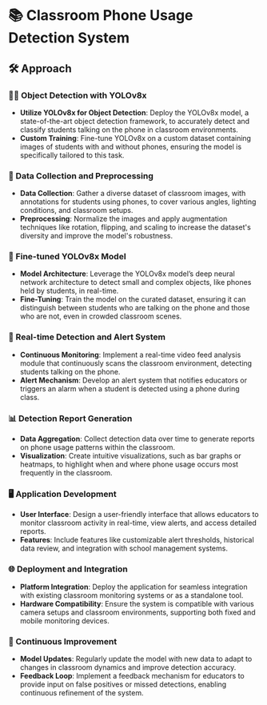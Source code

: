# 📚 Classroom Phone Usage Detection System

## 🛠️ Approach

### 🕵️‍♂️ Object Detection with YOLOv8x
- **Utilize YOLOv8x for Object Detection**: Deploy the YOLOv8x model, a state-of-the-art object detection framework, to accurately detect and classify students talking on the phone in classroom environments.
- **Custom Training**: Fine-tune YOLOv8x on a custom dataset containing images of students with and without phones, ensuring the model is specifically tailored to this task.

### 🧹 Data Collection and Preprocessing
- **Data Collection**: Gather a diverse dataset of classroom images, with annotations for students using phones, to cover various angles, lighting conditions, and classroom setups.
- **Preprocessing**: Normalize the images and apply augmentation techniques like rotation, flipping, and scaling to increase the dataset's diversity and improve the model's robustness.

### 🧠 Fine-tuned YOLOv8x Model
- **Model Architecture**: Leverage the YOLOv8x model’s deep neural network architecture to detect small and complex objects, like phones held by students, in real-time.
- **Fine-Tuning**: Train the model on the curated dataset, ensuring it can distinguish between students who are talking on the phone and those who are not, even in crowded classroom scenes.

### 🚀 Real-time Detection and Alert System
- **Continuous Monitoring**: Implement a real-time video feed analysis module that continuously scans the classroom environment, detecting students talking on the phone.
- **Alert Mechanism**: Develop an alert system that notifies educators or triggers an alarm when a student is detected using a phone during class.

### 📊 Detection Report Generation
- **Data Aggregation**: Collect detection data over time to generate reports on phone usage patterns within the classroom.
- **Visualization**: Create intuitive visualizations, such as bar graphs or heatmaps, to highlight when and where phone usage occurs most frequently in the classroom.

### 🖥️ Application Development
- **User Interface**: Design a user-friendly interface that allows educators to monitor classroom activity in real-time, view alerts, and access detailed reports.
- **Features**: Include features like customizable alert thresholds, historical data review, and integration with school management systems.

### 🌐 Deployment and Integration
- **Platform Integration**: Deploy the application for seamless integration with existing classroom monitoring systems or as a standalone tool.
- **Hardware Compatibility**: Ensure the system is compatible with various camera setups and classroom environments, supporting both fixed and mobile monitoring devices.

### 🔄 Continuous Improvement
- **Model Updates**: Regularly update the model with new data to adapt to changes in classroom dynamics and improve detection accuracy.
- **Feedback Loop**: Implement a feedback mechanism for educators to provide input on false positives or missed detections, enabling continuous refinement of the system.


